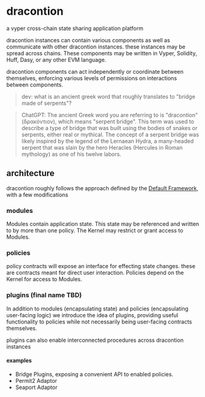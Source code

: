 # dracontion
a vyper cross-chain state sharing application platform

dracontion instances can contain various components as well as communicate with other dracontion instances. these instances may be spread across chains. These components may be written in Vyper, Solidity, Huff, Dasy, or any other EVM language.

dracontion components can act independently or coordinate between themselves, enforcing various levels of permissions on interactions between components.

> dev: what is an ancient greek word that roughly translates to "bridge made of serpents"?

> ChatGPT: The ancient Greek word you are referring to is "dracontion" (δρακόντιον), which means "serpent bridge". This term was used to describe a type of bridge that was built using the bodies of snakes or serpents, either real or mythical. The concept of a serpent bridge was likely inspired by the legend of the Lernaean Hydra, a many-headed serpent that was slain by the hero Heracles (Hercules in Roman mythology) as one of his twelve labors.

## architecture

dracontion roughly follows the approach defined by the [Default Framework](https://github.com/fullyallocated/Default), with a few modifications

### modules 

Modules contain application state. This state may be referenced and written to by more than one policy. The Kernel may restrict or grant access to Modules.


### policies

policy contracts will expose an interface for effecting state changes. these are contracts meant for direct user interaction. Policies depend on the Kernel for access to Modules.

### plugins (final name TBD)

In addition to modules (encapsulating state) and policies (encapsulating user-facing logic) we introduce the idea of plugins, providing useful functionality to policies while not necessarily being user-facing contracts themselves.

plugins can also enable interconnected procedures across dracontion instances

#### examples

* Bridge Plugins, exposing a convenient API to enabled policies.
* Permit2 Adaptor
* Seaport Adaptor
